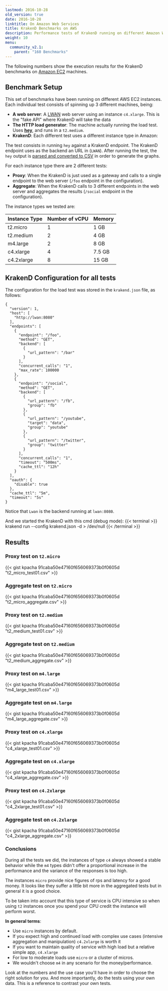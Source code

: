 ```yaml
---
lastmod: 2016-10-28
old_version: true
date: 2016-10-28
linktitle: On Amazon Web Services
title: KrakenD Benchmarks on AWS
description: Performance tests of KrakenD running on different Amazon Web Services instance types and final conclusions to choose the right one.
weight: 10
menu:
  community_v2.1:
    parent: "160 Benchmarks"
---
```


The following numbers show the execution results for the KrakenD benchmarks on [Amazon EC2](https://aws.amazon.com/ec2/) machines.

## Benchmark Setup
This set of benchmarks have been running on different AWS EC2 instances. Each individual test consists of spinning up 3 different machines, being:

- **A web server**: A [LWAN](https://lwan.ws/) web server using an instance `c4.xlarge`. This is the "fake API" where KrakenD will take the data
- **The HTTP load generator**: The machine actually running the load test. Uses **[hey](https://github.com/rakyll/hey)**, and runs in a `t2.medium`.
- **KrakenD**: Each different test uses a different instance type in Amazon:

The test consists in running `hey` against a KrakenD endpoint. The KrakenD endpoint uses as the backend an URL in (`LWAN`).
After running the test, the `hey` output is [parsed and converted to CSV](https://github.com/devopsfaith/hey-to-csv) in order to generate the graphs.

For each instance type there are 2 different tests:

- **Proxy**: When the KrakenD is just used as a gateway and calls to a single endpoint to the web server (`/foo` endpoint in the configuration).
- **Aggregate**: When the KrakenD calls to 3 different endpoints in the web server and aggregates the results (`/social` endpoint in the configuration).

The instance types we tested are:


| Instance Type | Number of vCPU | Memory |
|---------------|----|-------|
| t2.micro | 1 | 1 GB |
| t2.medium | 2 | 4 GB|
| m4.large | 2 | 8 GB|
| c4.xlarge | 4 | 7.5 GB|
| c4.2xlarge | 8 | 15 GB|


## KrakenD Configuration for all tests

The configuration for the load test was stored in the `krakend.json` file, as follows:

    {
      "version": 1,
      "host": [
        "http://lwan:8080"
      ],
      "endpoints": [
        {
          "endpoint": "/foo",
          "method": "GET",
          "backend": [
            {
              "url_pattern": "/bar"
            }
          ],
          "concurrent_calls": "1",
          "max_rate": 100000
        },
        {
          "endpoint": "/social",
          "method": "GET",
          "backend": [
            {
              "url_pattern": "/fb",
              "group": "fb"
            },
            {
              "url_pattern": "/youtube",
              "target": "data",
              "group": "youtube"
            },
            {
              "url_pattern": "/twitter",
              "group": "twitter"
            }
          ],
          "concurrent_calls": "1",
          "timeout": "500ms",
          "cache_ttl": "12h"
        }
      ],
      "oauth": {
        "disable": true
      },
      "cache_ttl": "5m",
      "timeout": "5s"
    }

Notice that `Lwan` is the backend running at `lwan:8080`.

And we started the KrakenD with this cmd (debug mode):
{{< terminal >}}
krakend run --config krakend.json -d > /dev/null
{{< /terminal >}}

## Results

### Proxy test on `t2.micro`

{{< gist kpacha 91caba50e47160f656069373b0f0605d "t2_micro_test01.csv" >}}

### Aggregate test on `t2.micro`

{{< gist kpacha 91caba50e47160f656069373b0f0605d "t2_micro_aggregate.csv" >}}

### Proxy test on `t2.medium`

{{< gist kpacha 91caba50e47160f656069373b0f0605d "t2_medium_test01.csv" >}}

### Aggregate test on `t2.medium`

{{< gist kpacha 91caba50e47160f656069373b0f0605d "t2_medium_aggregate.csv" >}}

### Proxy test on `m4.large`

{{< gist kpacha 91caba50e47160f656069373b0f0605d "m4_large_test01.csv" >}}

### Aggregate test on `m4.large`

{{< gist kpacha 91caba50e47160f656069373b0f0605d "m4_large_aggregate.csv" >}}

### Proxy test on `c4.xlarge`

{{< gist kpacha 91caba50e47160f656069373b0f0605d "c4_xlarge_test01.csv" >}}

### Aggregate test on `c4.xlarge`

{{< gist kpacha 91caba50e47160f656069373b0f0605d "c4_xlarge_aggregate.csv" >}}

### Proxy test on `c4.2xlarge`

{{< gist kpacha 91caba50e47160f656069373b0f0605d "c4_2xlarge_test01.csv" >}}

### Aggregate test on `c4.2xlarge`

{{< gist kpacha 91caba50e47160f656069373b0f0605d "c4_2xlarge_aggregate.csv" >}}

### Conclusions
During all the tests we did, the instances of type `c4` always showed a stable behavior while the `m4` types didn't offer
a proportional increase in the performance and the variance of the responses is too high.

The instances `micro` provide nice figures of rps and latency for a good money. It looks like they suffer a little bit
more in the aggregated tests but in general it is a good choice.

To be taken into account that this type of service is CPU intensive so when using `t2` instances once you spend your CPU
credit the instance will perform worst.

**In general terms**:

- Use `micro` instances by default.
- If you expect high and continued load with complex use cases (intensive aggregation and manipulation) `c4.2xlarge` is worth it
- If you want to maintain quality of service with high load but a relative simple app, `c4.xlarge`
- For low to moderate loads use `micro` or a cluster of micros.
- We wouldn't choose `m4` in any scenario for the money/performance.

Look at the numbers and the use case you'll have in order to choose the right solution for you. And more importantly, do the tests
using your own data. This is a reference to contrast your own tests.
